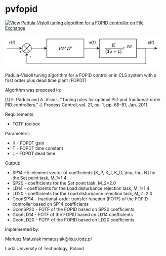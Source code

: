 # pvfopid
[![View Padula-Visioli tuning algorithm for a FOPID controller on File Exchange](https://www.mathworks.com/matlabcentral/images/matlab-file-exchange.svg)](https://www.mathworks.com/matlabcentral/fileexchange/73396-padula-visioli-tuning-algorithm-for-a-fopid-controller)

![alt text](./scheme.PNG)

Padula-Visioli tuning algorithm for a FOPID controller in CLS system with a first order plus dead time plant (FOPDT)

Algorithm was proposed in:

[1] F. Padula and A. Visioli, "Tuning rules for optimal PID and fractional-order PID controllers,"
    J. Process Control, vol. 21, no. 1, pp. 69–81, Jan. 2011.

Requirements:
- FOTF toolbox

Parameters:
- K - FOPDT gain
- T - FOPDT time constant
- L - FOPDT dead time

Output:
- SP14 - 5-element vector of coefficients [K_P, K_I, K_D, \mu, \nu, N] for the Set point task, M_1=1.4
- SP20 - coefficients for the Set point task, M_2=2.0
- LD14 - coefficients for the Load disturbance rejection task, M_1=1.4
- LD20 - coefficients for the Load disturbance rejection task, M_2=2.0
- GconSP14 - fractional-order transfer function (FOTF) of the FOPID controller based on SP14 coefficients
- GconSP20 - FOTF of the FOPID based on SP20 coefficients
- GconLD14 - FOTF of the FOPID based on LD14 coefficients
- GconLD20 - FOTF of the FOPID based on LD20 coefficients

Implemented by: 

Mariusz Matusiak <mmatusiak@iis.p.lodz.pl>

Lodz University of Technology, Poland
